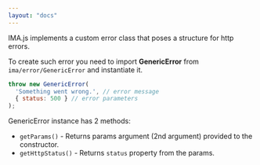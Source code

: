 ```yaml
---
layout: "docs"
---
```


IMA.js implements a custom error class that poses a structure for http errors.

To create such error you need to import **GenericError** from `ima/error/GenericError` and instantiate it.

```javascript
throw new GenericError(
  'Something went wrong.', // error message
  { status: 500 } // error parameters
);
```

GenericError instance has 2 methods:
- `getParams()` - Returns params argument (2nd argument) provided to the constructor.
- `getHttpStatus()` - Returns `status` property from the params.

